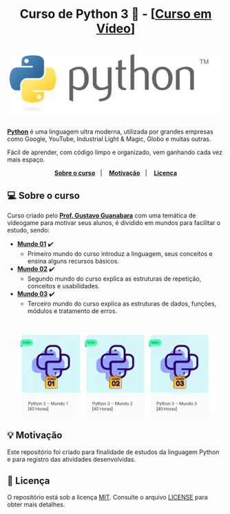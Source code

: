 <h1 align="center">
	<strong>Curso de Python 3 🐍 - [<a href="https://www.cursoemvideo.com/">Curso em Vídeo</a>]</strong>
</h1>

<h1 align="center">  
  <img alt="Logo Python" title="Logo Python" src=".github/python-logo.svg" />
</h1>

**[Python][python]** é uma linguagem ultra moderna, utilizada por grandes empresas como Google, YouTube, Industrial Light & Magic, Globo e muitas outras. 

Fácil de aprender, com código limpo e organizado, vem ganhando cada vez mais espaço.

<p align="center">
  <a href="#-sobre-o-curso"><strong>Sobre o curso</strong></a>&nbsp;&nbsp;&nbsp;|&nbsp;&nbsp;&nbsp;
  <a href="#-motivação"><strong>Motivação</strong></a>&nbsp;&nbsp;&nbsp;|&nbsp;&nbsp;&nbsp;
  <a href="#-licença"><strong>Licença</strong></a>
</p>

## 💻 Sobre o curso

Curso criado pelo **[Prof. Gustavo Guanabara](https://github.com/gustavoguanabara)** com uma temática de vídeogame para motivar seus alunos, é dividido em mundos para facilitar o estudo, sendo:

- **[Mundo 01](https://www.cursoemvideo.com/course/python-3-mundo-1/)** ✔️
  - Primeiro mundo do curso introduz a linguagem, seus conceitos e ensina alguns recursos básicos.
- **[Mundo 02](https://www.cursoemvideo.com/course/python-3-mundo-2/)** ✔️
  - Segundo mundo do curso explica as estruturas de repetição, conceitos e usabilidades.
- **[Mundo 03](https://www.cursoemvideo.com/course/python-3-mundo-3/)** ✔️
  - Terceiro mundo do curso explica as estruturas de dados, funções, módulos e tratamento de erros.

<h1 align="center">
  <img alt="Curso Python 3 - Mundos 1, 2 e 3 [Curso em Vídeo]" title="Curso Python 3 - Mundos 1, 2 e 3 [Curso em Vídeo]" src=".github/curso-python3-cursoemvideo.PNG" width="90%"/>
</h1>

## 💡 Motivação

Este repositório foi criado para finalidade de estudos da linguagem Python e para registro das atividades desenvolvidas.

## 📃 Licença

O repositório está sob a licença [MIT][mit]. Consulte o arquivo [LICENSE](https://github.com/bryan-lima/python-cursoemvideo/blob/master/LICENSE) para obter mais detalhes.


[python]: https://www.python.org/
[mit]: https://opensource.org/licenses/MIT